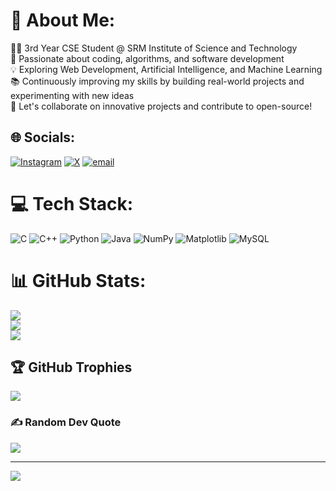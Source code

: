# 💫 About Me:
👨‍💻 3rd Year CSE Student @ SRM Institute of Science and Technology<br>🚀 Passionate about coding, algorithms, and software development<br>💡 Exploring Web Development, Artificial Intelligence, and Machine Learning<br>📚 Continuously improving my skills by building real-world projects and experimenting with new ideas<br>🔗 Let's collaborate on innovative projects and contribute to open-source!


## 🌐 Socials:
[![Instagram](https://img.shields.io/badge/Instagram-%23E4405F.svg?logo=Instagram&logoColor=white)](https://instagram.com/pratham.1206) [![X](https://img.shields.io/badge/X-black.svg?logo=X&logoColor=white)](https://x.com/pratham01206) [![email](https://img.shields.io/badge/Email-D14836?logo=gmail&logoColor=white)](mailto:pratham12kaushik@gmail.com) 

# 💻 Tech Stack:
![C](https://img.shields.io/badge/c-%2300599C.svg?style=flat-square&logo=c&logoColor=white) ![C++](https://img.shields.io/badge/c++-%2300599C.svg?style=flat-square&logo=c%2B%2B&logoColor=white) ![Python](https://img.shields.io/badge/python-3670A0?style=flat-square&logo=python&logoColor=ffdd54) ![Java](https://img.shields.io/badge/java-%23ED8B00.svg?style=flat-square&logo=openjdk&logoColor=white) ![NumPy](https://img.shields.io/badge/numpy-%23013243.svg?style=flat-square&logo=numpy&logoColor=white) ![Matplotlib](https://img.shields.io/badge/Matplotlib-%23ffffff.svg?style=flat-square&logo=Matplotlib&logoColor=black) ![MySQL](https://img.shields.io/badge/mysql-4479A1.svg?style=flat-square&logo=mysql&logoColor=white)
# 📊 GitHub Stats:
![](https://github-readme-stats.vercel.app/api?username=pratham12k&theme=dark&hide_border=false&include_all_commits=true&count_private=true)<br/>
![](https://github-readme-streak-stats.herokuapp.com/?user=pratham12k&theme=dark&hide_border=false)<br/>
![](https://github-readme-stats.vercel.app/api/top-langs/?username=pratham12k&theme=dark&hide_border=false&include_all_commits=true&count_private=true&layout=compact)

## 🏆 GitHub Trophies
![](https://github-profile-trophy.vercel.app/?username=pratham12k&theme=radical&no-frame=false&no-bg=false&margin-w=4)

### ✍️ Random Dev Quote
![](https://quotes-github-readme.vercel.app/api?type=horizontal&theme=radical)

---
[![](https://visitcount.itsvg.in/api?id=pratham12k&icon=0&color=0)](https://visitcount.itsvg.in)

